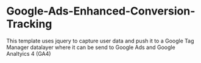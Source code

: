 # Google-Ads-Enhanced-Conversion-Tracking
This template uses jquery to capture user data and push it to a Google Tag Manager datalayer where it can be send to Google Ads and Google Analtyics 4 (GA4)